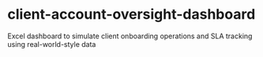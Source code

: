 # client-account-oversight-dashboard
Excel dashboard to simulate client onboarding operations and SLA tracking using real-world-style data
